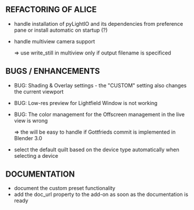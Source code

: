## REFACTORING OF ALICE

- handle installation of pyLightIO and its dependencies from preference pane or
  install automatic on startup (?)

- handle multiview camera support

  => use write_still in multiview only if output filename is specificed

## BUGS / ENHANCEMENTS

- BUG: Shading & Overlay settings - the "CUSTOM" setting also changes the current viewport
- BUG: Low-res preview for Lightfield Window is not working
- BUG: The color management for the Offscreen management in the live view is wrong

    => the will be easy to handle if Gottfrieds commit is implemented in Blender 3.0

- select the default quilt based on the device type automatically when selecting a device

## DOCUMENTATION

- document the custom preset functionality
- add the doc_url property to the add-on as soon as the documentation is ready

